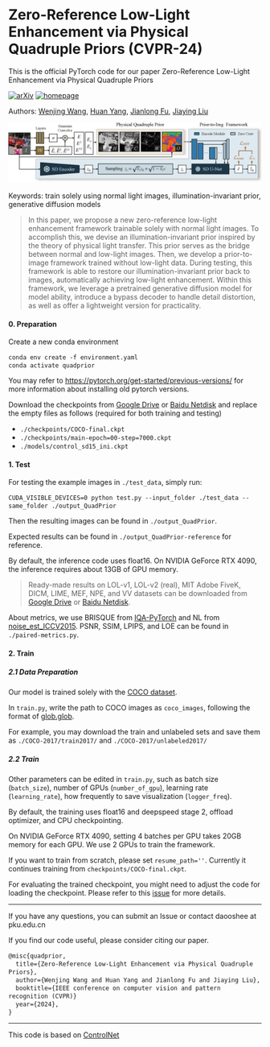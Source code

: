 # Zero-Reference Low-Light Enhancement via Physical Quadruple Priors (CVPR-24)

This is the official PyTorch code for our paper Zero-Reference Low-Light Enhancement via Physical Quadruple Priors

[![arXiv](https://img.shields.io/badge/arxiv-paper-179bd3)](https://arxiv.org/abs/2403.12933)
[![homepage](https://img.shields.io/badge/homepage-GitHub-179bd3)](https://daooshee.github.io/QuadPrior-Website/)

Authors: [Wenjing Wang](https://daooshee.github.io/website/), [Huan Yang](https://hyang0511.github.io/), [Jianlong Fu](https://www.microsoft.com/en-us/research/people/jianf/), [Jiaying Liu](http://www.wict.pku.edu.cn/struct/people/liujiaying.html)

![Framework](Framework.jpg)

Keywords: train solely using normal light images, illumination-invariant prior, generative diffusion models

> In this paper, we propose a new zero-reference low-light enhancement framework trainable solely with normal light images. To accomplish this, we devise an illumination-invariant prior inspired by the theory of physical light transfer. This prior serves as the bridge between normal and low-light images. Then, we develop a prior-to-image framework trained without low-light data. During testing, this framework is able to restore our illumination-invariant prior back to images, automatically achieving low-light enhancement. Within this framework, we leverage a pretrained generative diffusion model for model ability, introduce a bypass decoder to handle detail distortion, as well as offer a lightweight version for practicality.

#### 0. Preparation

Create a new conda environment
```
conda env create -f environment.yaml
conda activate quadprior
```
You may refer to https://pytorch.org/get-started/previous-versions/ for more information about installing old pytorch versions.

Download the checkpoints from [Google Drive](https://drive.google.com/drive/folders/1NbqfOJYjv-_zH1NzTaaLmZDKjYA9clbd?usp=drive_link) or [Baidu Netdisk](https://pan.baidu.com/s/10sKrFyCHBQCVk76Y33wJlw?pwd=j9kv) and replace the empty files as follows (required for both training and testing)

- `./checkpoints/COCO-final.ckpt`
- `./checkpoints/main-epoch=00-step=7000.ckpt`
- `./models/control_sd15_ini.ckpt`

#### 1. Test

For testing the example images in `./test_data`, simply run:

```
CUDA_VISIBLE_DEVICES=0 python test.py --input_folder ./test_data --same_folder ./output_QuadPrior
```

Then the resulting images can be found in `./output_QuadPrior`.

Expected results can be found in `./output_QuadPrior-reference` for reference.

By default, the inference code uses float16. On NVIDIA GeForce RTX 4090, the inference requires about 13GB of GPU memory.

> Ready-made results on LOL-v1, LOL-v2 (real), MIT Adobe FiveK, DICM, LIME, MEF, NPE, and VV datasets can be downloaded from [Google Drive](https://drive.google.com/drive/folders/1NbqfOJYjv-_zH1NzTaaLmZDKjYA9clbd?usp=drive_link) or [Baidu Netdisk](https://pan.baidu.com/s/10sKrFyCHBQCVk76Y33wJlw?pwd=j9kv).

About metrics, we use BRISQUE from [IQA-PyTorch](https://github.com/chaofengc/IQA-PyTorch) and NL from [noise_est_ICCV2015](https://github.com/zsyOAOA/noise_est_ICCV2015). PSNR, SSIM, LPIPS, and LOE can be found in `./paired-metrics.py`.

#### 2. Train

##### 2.1 Data Preparation
Our model is trained solely with the [COCO dataset](https://cocodataset.org/).

In `train.py`, write the path to COCO images as `coco_images`, following the format of [glob.glob](https://docs.python.org/3/library/glob.html).

For example, you may download the train and unlabeled sets and save them as `./COCO-2017/train2017/` and `./COCO-2017/unlabeled2017/`

##### 2.2 Train
Other parameters can be edited in `train.py`, such as batch size (`batch_size`), number of GPUs (`number_of_gpu`), learning rate (`learning_rate`), how frequently to save visualization (`logger_freq`).

By default, the training uses float16 and deepspeed stage 2, offload optimizer, and CPU checkpointing.

On NVIDIA GeForce RTX 4090, setting 4 batches per GPU takes 20GB memory for each GPU. We use 2 GPUs to train the framework.

If you want to train from scratch, please set `resume_path=''`. Currently it continues training from `checkpoints/COCO-final.ckpt`.

For evaluating the trained checkpoint, you might need to adjust the code for loading the checkpoint. Please refer to this [issue](https://github.com/daooshee/QuadPrior/issues/2) for more details.

-------

If you have any questions, you can submit an Issue or contact daooshee at pku.edu.cn

If you find our code useful, please consider citing our paper.

```
@misc{quadprior,
  title={Zero-Reference Low-Light Enhancement via Physical Quadruple Priors}, 
  author={Wenjing Wang and Huan Yang and Jianlong Fu and Jiaying Liu},
  booktitle={IEEE conference on computer vision and pattern recognition (CVPR)}
  year={2024},
}
```

-------

This code is based on [ControlNet](https://github.com/lllyasviel/ControlNet) 
